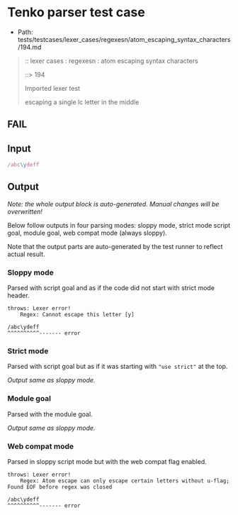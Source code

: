 # Tenko parser test case

- Path: tests/testcases/lexer_cases/regexesn/atom_escaping_syntax_characters/194.md

> :: lexer cases : regexesn : atom escaping syntax characters
>
> ::> 194
>
> Imported lexer test
>
> escaping a single lc letter in the middle

## FAIL

## Input

`````js
/abc\ydeff
`````

## Output

_Note: the whole output block is auto-generated. Manual changes will be overwritten!_

Below follow outputs in four parsing modes: sloppy mode, strict mode script goal, module goal, web compat mode (always sloppy).

Note that the output parts are auto-generated by the test runner to reflect actual result.

### Sloppy mode

Parsed with script goal and as if the code did not start with strict mode header.

`````
throws: Lexer error!
    Regex: Cannot escape this letter [y]

/abc\ydeff
^^^^^^^^^^------- error
`````

### Strict mode

Parsed with script goal but as if it was starting with `"use strict"` at the top.

_Output same as sloppy mode._

### Module goal

Parsed with the module goal.

_Output same as sloppy mode._

### Web compat mode

Parsed in sloppy script mode but with the web compat flag enabled.

`````
throws: Lexer error!
    Regex: Atom escape can only escape certain letters without u-flag; Found EOF before regex was closed

/abc\ydeff
^^^^^^^^^^------- error
`````

